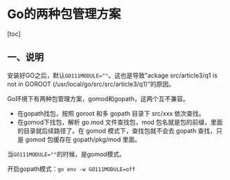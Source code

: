 # Go的两种包管理方案

[toc]

## 一、说明

安装好GO之后，默认`GO111MODULE=""`。这也是导致"ackage src/article3/q1 is not in GOROOT (/usr/local/go/src/src/article3/q1)"的原因。

Go环境下有两种包管理方案，gomod和gopath，这两个互不兼容。

- 在gopath找包，按照 goroot 和多 gopath 目录下 src/xxx 依次查找。
- 在gomod下找包，解析 go.mod 文件查找包，mod 包名就是包的前缀，里面的目录就后续路径了。在 gomod 模式下，查找包就不会去 gopath 查找，只是 gomod 包缓存在 gopath/pkg/mod 里面。

当`GO111MODULE=""`的时候，是gomod模式。

开启gopath模式：`go env -w GO111MODULE=off`

